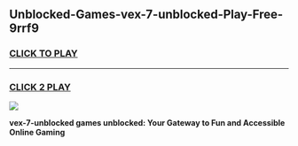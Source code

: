 
## Unblocked-Games-vex-7-unblocked-Play-Free-9rrf9
<h3>
<a href="https://premium76.site?title=vex-7-unblocked&ref=18A1">CLICK TO PLAY</a></h3>
<hr>

<h3>
<a href="https://premium76.site?title=vex-7-unblocked&ref=18A1">CLICK 2 PLAY</a>
  
</h3>

<a href="https://premium76.site?title=vex-7-unblocked&ref=18A1"><img src="https://clearcache.store/games.png"></a>


**vex-7-unblocked games unblocked: Your Gateway to Fun and Accessible Online Gaming**
